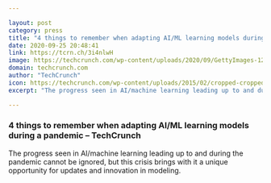 ```yaml
---

layout: post
category: press
title: "4 things to remember when adapting AI/ML learning models during a pandemic"
date: 2020-09-25 20:48:41
link: https://tcrn.ch/3i4nlwH
image: https://techcrunch.com/wp-content/uploads/2020/09/GettyImages-1250179225.jpg?w=588
domain: techcrunch.com
author: "TechCrunch"
icon: https://techcrunch.com/wp-content/uploads/2015/02/cropped-cropped-favicon-gradient.png?w=180
excerpt: "The progress seen in AI/machine learning leading up to and during the pandemic cannot be ignored, but this crisis brings with it a unique opportunity for updates and innovation in modeling."

---
```


### 4 things to remember when adapting AI/ML learning models during a pandemic – TechCrunch

The progress seen in AI/machine learning leading up to and during the pandemic cannot be ignored, but this crisis brings with it a unique opportunity for updates and innovation in modeling.